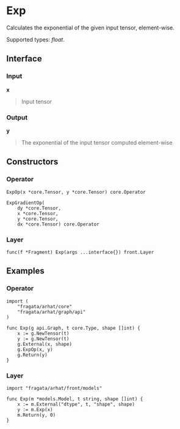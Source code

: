 
# Exp

Calculates the exponential of the given input tensor, element-wise.

Supported types: *float*.

## Interface

### Input

**x**

>Input tensor

### Output

**y**

>The exponential of the input tensor computed element-wise

## Constructors

### Operator


```
ExpOp(x *core.Tensor, y *core.Tensor) core.Operator

ExpGradientOp(
    dy *core.Tensor,
    x *core.Tensor,
    y *core.Tensor,
    dx *core.Tensor) core.Operator
```


### Layer


```
func(f *Fragment) Exp(args ...interface{}) front.Layer
```


## Examples

### Operator


```
import (
    "fragata/arhat/core"
    "fragata/arhat/graph/api"
)

func Exp(g api.Graph, t core.Type, shape []int) {
    x := g.NewTensor(t)
    y := g.NewTensor(t)
    g.External(x, shape)
    g.ExpOp(x, y)
    g.Return(y)
}
```


### Layer


```
import "fragata/arhat/front/models"

func Exp(m *models.Model, t string, shape []int) {
    x := m.External("dtype", t, "shape", shape)
    y := m.Exp(x)
    m.Return(y, 0)
}
```

